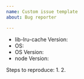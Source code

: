 ```yaml
---
name: Custom issue template
about: Bug reporter

---
```


- lib-lru-cache Version: 
- OS:  
- OS Version: 
- node Version:  

Steps to reproduce:
1. 
2.
